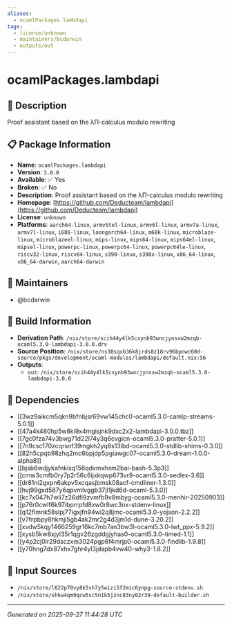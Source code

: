 ```yaml
---
aliases:
  - ocamlPackages.lambdapi
tags:
  - license/unknown
  - maintainers/bcdarwin
  - outputs/out
---
```


# ocamlPackages.lambdapi

## 📝 Description

Proof assistant based on the λΠ-calculus modulo rewriting

## 📋 Package Information

- **Name**: `ocamlPackages.lambdapi`
- **Version**: `3.0.0`
- **Available**: ✅ Yes
- **Broken**: ✅ No
- **Description**: Proof assistant based on the λΠ-calculus modulo rewriting
- **Homepage**: [https://github.com/Deducteam/lambdapi](https://github.com/Deducteam/lambdapi)
- **License**: `unknown`
- **Platforms**: `aarch64-linux`, `armv5tel-linux`, `armv6l-linux`, `armv7a-linux`, `armv7l-linux`, `i686-linux`, `loongarch64-linux`, `m68k-linux`, `microblaze-linux`, `microblazeel-linux`, `mips-linux`, `mips64-linux`, `mips64el-linux`, `mipsel-linux`, `powerpc-linux`, `powerpc64-linux`, `powerpc64le-linux`, `riscv32-linux`, `riscv64-linux`, `s390-linux`, `s390x-linux`, `x86_64-linux`, `x86_64-darwin`, `aarch64-darwin`
## 👥 Maintainers

- @bcdarwin


## 🔧 Build Information

- **Derivation Path**: `/nix/store/scih44y4lk5cxynb93wncjynsxw2mzqb-ocaml5.3.0-lambdapi-3.0.0.drv`
- **Source Position**: `/nix/store/ns30sqxb36k8jrds8z18rv96bpnwc60d-source/pkgs/development/ocaml-modules/lambdapi/default.nix:56`
- **Outputs**:
  - `out`:  `/nix/store/scih44y4lk5cxynb93wncjynsxw2mzqb-ocaml5.3.0-lambdapi-3.0.0`

## 🔗 Dependencies

- [[3wz9aikcm5qkn9bfnbjsr69vw145chc0-ocaml5.3.0-camlp-streams-5.0.1]]
- [[47a4k480hp5w8ki9x4mgisjnk9dxc2x2-lambdapi-3.0.0.tbz]]
- [[7gc0fza74v3bwg71d22l74y3q6cvgicn-ocaml5.3.0-pratter-5.0.1]]
- [[7n9csc170zcqrsnf39mgkh2yq8s13lbd-ocaml5.3.0-stdlib-shims-0.3.0]]
- [[82h5cpqb98zhq2mc6bpjdp5pgiawgc07-ocaml5.3.0-dream-1.0.0-alpha8]]
- [[bjsb6wdjykafnkixq156qdvmxhsm2bai-bash-5.3p3]]
- [[cmw3cmfb0ry7p2r56c6ijxkqwp673vr9-ocaml5.3.0-sedlex-3.6]]
- [[dr81ni2gxpn6akpv5xcqasjbmsk08acf-cmdliner-1.3.0]]
- [[hvj99gxd587y6qpvmlvggb37jl1jkd6d-ocaml-5.3.0]]
- [[kc7x047h7wli7z26dfi9zvmfb9v8mbyg-ocaml5.3.0-menhir-20250903]]
- [[p76r0cwlf6k97ibprrpfd8xw0r8wc3nx-stdenv-linux]]
- [[q12flmnk58slpj77igxjfn94wi2q8jmc-ocaml5.3.0-yojson-2.2.2]]
- [[v7frpbpy8hkmji5gb4ak2mr2g4d3jm1d-dune-3.20.2]]
- [[xvdw5kqy1466259gr16kc7mb7an3bw3l-ocaml5.3.0-lwt_ppx-5.9.2]]
- [[xysb5kw8xjyl35r1qgv26zgddgjyhas0-ocaml5.3.0-timed-1.1]]
- [[y4p2cj0lr29dsczxm3024pgp6f4mrjp0-ocaml5.3.0-findlib-1.9.8]]
- [[y70hng7dx87xhx7ghr4yl3jdapb4vw40-why3-1.8.2]]

## 📁 Input Sources

- `/nix/store/l622p70vy8k5sh7y5wizi5f2mic6ynpg-source-stdenv.sh`
- `/nix/store/shkw4qm9qcw5sc5n1k5jznc83ny02r39-default-builder.sh`

---
*Generated on 2025-09-27 11:44:28 UTC*
